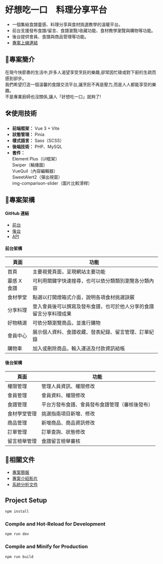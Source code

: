 
# 好想吃一口　料理分享平台

- 一個集結食譜靈感、料理分享與食材挑選教學的溫暖平台。  
- 前台支援發布食譜/留言、食譜瀏覽/收藏功能、食材教學瀏覽與購物等功能。
- 後台提供會員、食譜與商品管理等功能。
- [專案上線連結](https://tibamef2e.com/cjd101/g4/)
## 📄專案簡介

在現今快節奏的生活中,許多人渴望享受烹飪的樂趣,卻常因忙碌或對下廚的生疏而感到卻步。  
我們希望打造一個溫馨的食譜交流平台,讓烹飪不再是壓力,而是人人都能享受的樂趣。  
不是專業廚師也沒關係,讓人「好想吃一口」就夠了!


## 🛠️使用技術

- **前端框架：** Vue 3 + Vite
- **狀態管理：** Pinia
- **樣式語言：** Sass（SCSS） 
- **後端技術：** PHP、MySQL
- **套件：**  
  Element Plus（UI框架）  
  Swiper（輪播圖）  
  VueQuil（內容編輯器）  
  SweetAlert2（彈出視窗）  
  img-comparison-slider（圖片比較滑桿）

## 🔗專案架構
#### GitHub 連結
- [前台](https://github.com/motivanmia/chiiko-frontend)
- [後台](https://github.com/motivanmia/chiiko-backstage)
- [API](https://github.com/motivanmia/chiiko-backend)

#### 前台架構
|      頁面   | 功能                                   |
| ---------- | ----------------------------------------------|
| 首頁        |主要視覺頁面，呈現網站主要功能|
| 靈感 X 食譜 |可利用關鍵字快速搜尋，也可以依分類類別瀏覽各分類內容|
| 食材學堂 |點選以打開燈箱式介面，說明各項食材挑選訣竅|
| 分享料理 |登入會員後可以撰寫及發布食譜，也可於他人分享的食譜留言分享料理成果|
| 好物精選 |可依分類瀏覽商品，並進行購物|
| 會員中心 |展示個人資料、食譜收藏、發表紀錄、留言管理、訂單紀錄|
| 購物車 |加入或刪除商品，輸入運送及付款資訊結帳|

#### 後台架構
|      頁面   | 功能                                   |
| ---------- | ----------------------------------------------|
| 權限管理 |管理人員資訊、權限修改|
| 會員管理 |會員資料、權限修改|
| 食譜管理 |平台方發布食譜、會員發布食譜管理（審核後發布）|
| 食材學堂管理 |挑選指南項目新增、修改|
| 商品管理 |新增商品、商品資訊修改|
| 訂單管理 |訂單查詢、狀態修改|
| 留言檢舉管理 |食譜留言檢舉審核|


## 📑相關文件

- [專案簡報](https://drive.google.com/file/d/1aM_nexsMuLItVcnybBZh5xoVy9yUt7Cj/view?usp=sharing)
- [專案介紹影片](https://youtu.be/RKiEfWw2duM?si=zg5EGKB7mHHPyQAQ)
- [系統分析文件](https://drive.google.com/file/d/1HhSt8A-ZGQnGf0vCH760K4eplhgflAbz/view)

## Project Setup

```sh
npm install
```

### Compile and Hot-Reload for Development

```sh
npm run dev
```

### Compile and Minify for Production

```sh
npm run build
```
